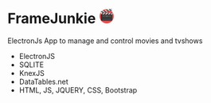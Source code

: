 # FrameJunkie <img src='./FrameJunkie/Content/Images/action-movie.png' width='30'>
ElectronJs App to manage and control movies and tvshows

- ElectronJS
- SQLITE
- KnexJS
- DataTables.net
- HTML, JS, JQUERY, CSS, Bootstrap
